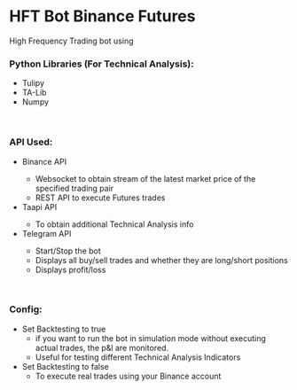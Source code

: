 # HFT Bot Binance Futures
High Frequency Trading bot using 

### Python Libraries (For Technical Analysis):
- Tulipy
- TA-Lib
- Numpy

<br>

### API Used:
<ul>
<li> Binance API</li>
  <ul>
  <li> Websocket to obtain stream of the latest market price of the specified trading pair </li>
  <li> REST API to execute Futures trades</li>
  </ul>
<li> Taapi API</li>
  <ul>
  <li> To obtain additional Technical Analysis info</li>
  </ul>
<li> Telegram API</li>
  <ul>
  <li> Start/Stop the bot</li>
  <li> Displays all buy/sell trades and whether they are long/short positions</li>
  <li> Displays profit/loss</li>
  </ul>
 </ul>
<br> 
  
### Config:
- Set Backtesting to true 
  - if you want to run the bot in simulation mode without executing actual trades, the p&l are monitored. 
  - Useful for testing different Technical Analysis Indicators
- Set Backtesting to false
  - To execute real trades using your Binance account 
